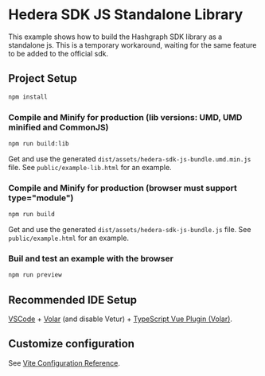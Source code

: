 # Hedera SDK JS Standalone Library

This example shows how to build the Hashgraph SDK library as a standalone js.
This is a temporary workaround, waiting for the same feature to be added to the official sdk.

## Project Setup

```sh
npm install
```

### Compile and Minify for production (lib versions: UMD, UMD minified and CommonJS)

```sh
npm run build:lib
```

Get and use the generated `dist/assets/hedera-sdk-js-bundle.umd.min.js` file. See `public/example-lib.html` for an example.

### Compile and Minify for production (browser must support type="module")

```sh
npm run build
```

Get and use the generated `dist/assets/hedera-sdk-js-bundle.js` file. See `public/example.html` for an example.

### Buil and test an example with the browser

```sh
npm run preview
```

## Recommended IDE Setup

[VSCode](https://code.visualstudio.com/) + [Volar](https://marketplace.visualstudio.com/items?itemName=Vue.volar) (and disable Vetur) + [TypeScript Vue Plugin (Volar)](https://marketplace.visualstudio.com/items?itemName=Vue.vscode-typescript-vue-plugin).

## Customize configuration

See [Vite Configuration Reference](https://vitejs.dev/config/).
